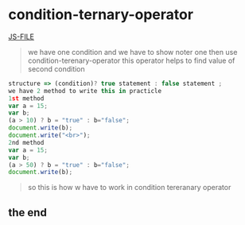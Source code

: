 # condition-ternary-operator
[JS-FILE](../js/condition-ternary-operator-16.js)
>we have one condition and we have to show noter one then use condition-terenary-operator this operator helps to find value of second condition
```javascript
structure => (condition)? true statement : false statement ;
we have 2 method to write this in practicle
1st method
var a = 15;
var b;
(a > 10) ? b = "true" : b="false";
document.write(b);
document.write("<br>");
2nd method
var a = 15;
var b;
(a > 50) ? b = "true" : b="false";
document.write(b);
```
>so this is how w have to work in condition tereranary operator
## the end